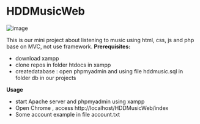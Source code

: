 # HDDMusicWeb
![image](https://user-images.githubusercontent.com/61880835/119764258-459d8b00-bedb-11eb-8ec5-4be816464d42.png)

This is our mini project about listening to music using html, css, js and php base on MVC, not use framework.
**Prerequisites:**

- download xampp 
- clone repos in folder htdocs in xampp
- createdatabase : open phpmyadmin and using file hddmusic.sql in folder db in our projects

**Usage**

- start Apache server and phpmyadmin using xampp
- Open Chrome , access  http://localhost/HDDMusicWeb/index
- Some account example in file account.txt
    
